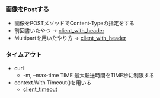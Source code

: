 ### 画像をPostする
- 画像をPOSTメソッドでContent-Typeの指定をする
- 前回書いたやつ → [client_with_header](../2022-01-13/client_with_header.go)
- Multipartを用いたやり方 → [client_with_header](./client_with_header.go)

### タイムアウト
- curl
  - -m, –max-time	TIME 最大転送時間をTIME秒に制限する
- context.With Timeout()を用いる
  - [client_timeout](./client_timeout.go)